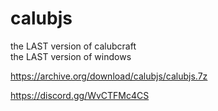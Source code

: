 # calubjs
the LAST version of calubcraft<br>
the LAST version of windows

https://archive.org/download/calubjs/calubjs.7z

https://discord.gg/WvCTFMc4CS
